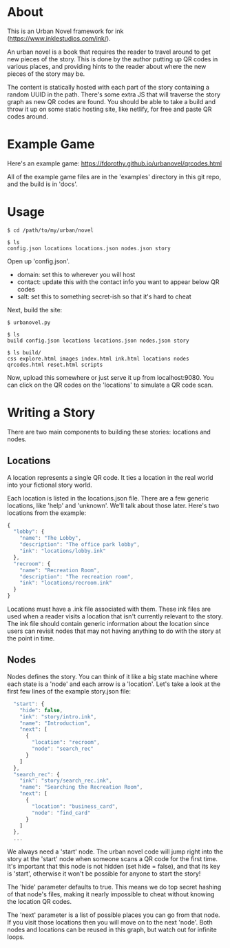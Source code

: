 # About

This is an Urban Novel framework for ink (https://www.inklestudios.com/ink/).

An urban novel is a book that requires the reader to travel around to get new pieces of the story. This is done by the author putting up QR codes in various places, and providing hints to the reader about where the new pieces of the story may be.

The content is statically hosted with each part of the story containing a random UUID in the path. There's some extra JS that will traverse the story graph as new QR codes are found. You should be able to take a build and throw it up on some static hosting site, like netlify, for free and paste QR codes around.

# Example Game

Here's an example game: https://fdorothy.github.io/urbanovel/qrcodes.html

All of the example game files are in the 'examples' directory in this git repo, and the build is in 'docs'.

# Usage

```
$ cd /path/to/my/urban/novel

$ ls
config.json locations locations.json nodes.json story
```

Open up 'config.json'.

 - domain: set this to wherever you will host
 - contact: update this with the contact info you want to appear below QR codes
 - salt: set this to something secret-ish so that it's hard to cheat

Next, build the site:

```
$ urbanovel.py

$ ls
build config.json locations locations.json nodes.json story

$ ls build/
css explore.html images index.html ink.html locations nodes qrcodes.html reset.html scripts
```

Now, upload this somewhere or just serve it up from localhost:9080. You can click on the QR codes on the 'locations' to simulate a QR code scan.

# Writing a Story

There are two main components to building these stories: locations and nodes.

## Locations

A location represents a single QR code. It ties a location in the real world into your fictional story world.

Each location is listed in the locations.json file. There are a few generic locations, like 'help' and 'unknown'. We'll talk about those later. Here's two locations from the example:

```js
{
  "lobby": {
    "name": "The Lobby",
    "description": "The office park lobby",
    "ink": "locations/lobby.ink"
  },
  "recroom": {
    "name": "Recreation Room",
    "description": "The recreation room",
    "ink": "locations/recroom.ink"
  }
}
```

Locations must have a .ink file associated with them. These ink files are used when a reader visits a location that isn't currently relevant to the story. The ink file should contain generic information about the location since users can revisit nodes that may not having anything to do with the story at the point in time.

## Nodes

Nodes defines the story. You can think of it like a big state machine where each state is a 'node' and each arrow is a 'location'. Let's take a look at the first few lines of the example story.json file:

```js
  "start": {
    "hide": false,
    "ink": "story/intro.ink",
    "name": "Introduction",
    "next": [
      {
        "location": "recroom",
        "node": "search_rec"
      }
    ]
  },
  "search_rec": {
    "ink": "story/search_rec.ink",
    "name": "Searching the Recreation Room",
    "next": [
      {
        "location": "business_card",
        "node": "find_card"
      }
    ]
  },
  ...
```

We always need a 'start' node. The urban novel code will jump right into the story at the 'start' node when someone scans a QR code for the first time. It's important that this node is not hidden (set hide = false), and that its key is 'start', otherwise it won't be possible for anyone to start the story!

The 'hide' parameter defaults to true. This means we do top secret hashing of that node's files, making it nearly impossible to cheat without knowing the location QR codes.

The 'next' parameter is a list of possible places you can go from that node. If you visit those locations then you will move on to the next 'node'. Both nodes and locations can be reused in this graph, but watch out for infinite loops.


